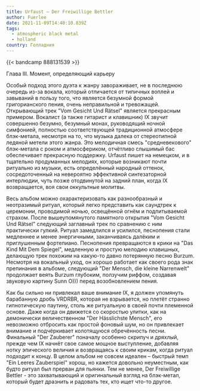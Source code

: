 ```yaml
---
title: Urfaust — Der Freiwillige Bettler
author: Fuerlee
date: 2021-11-09T14:40:10.839Z
tags:
  - atmospheric black metal
  - holland
country: Голладния
---
```

{{< bandcamp 888131539 >}}

Глава III. Момент, определяющий карьеру

Особый подход этого дуэта к жанру завораживает, не в последнюю очередь из-за вокала, который отличается от типичных воплей и завываний в пользу того, что является безумной формой григорианского пения, очень неправильной и тревожащей. Открывающий трек "Vom Gesicht Und Rätsel" является прекрасным примером. Вокалист (а также гитарист и клавишник) IX звучит совершенно безумно, безумный монах, руководящий ночной симфонией, полностью соответствующей традиционной атмосфере блэк-метала, несмотря на то, что музыка далека от стереотипной ледяной метели этого жанра. Это мелодичная смесь "средневекового" блэк-метала с роком и атмосфериком, отчётливо слышимый бас обеспечивает прекрасную поддержку. Urfaust пишет на немецком, и в тщательно продуманных мелодиях, которые возникают почти ритуально из музыки, есть определённый народный оттенок, сосредоточенный на невероятно эффективной синтезаторной интерлюдии, чуть позже отодвинутой на задний план, когда IX возвращается, воя свои оккультные молитвы.

Весь альбом можно охарактеризовать как разнообразный и неотразимый ритуал, который легко представить как саундтрек к церемонии, проводимой ночью, освещённой огнём и подпитываемой страхом. После вышеупомянутого памятного открытия "Vom Gesicht Und Rätsel" следующий заглавный трек по сравнению с ним практически гулкий. Ритуал замедлился и усилился, песнопения стали медленнее и менее энергичными, заканчиваясь далёким и приглушенным фортепиано. Песнопения превращаются в крики на "Das Kind Mit Dem Spiegel", медленную и простую мелодию клавишных, делающую трек похожим на какую-то давно потерянную песню Burzum. Несмотря на вокальный уход, он хорошо работает как своего рода знак препинания в альбоме, следующий "Der Mensch, die kleine Narrenwelt" продолжает веять Burzum глубоким, ползучим риффом, создавая звуковую картину Sunn O))) перед возобновлением пения.

Как бы сильно ни привлекал ваше внимание IX, я должен упомянуть барабанную дробь VRDRBR, которая не взрывается, но плетёт странно гипнотическую паутину, столь же ритуальную в своей почти племенной основе. Даже когда он движется со скоростью улитки, как на демонически величественном "Der Hässlichste Mensch", его невозможно отбросить как простой фоновый шум, но он привлекает внимание и подчёркивает колотящуюся обречённость песни. Финальный "Der Zauberer" поначалу особенно скрипуч и дряхлый, прежде чем IX начнёт свое самое мощное выступление, добавляя нотку эпического величия и возвращаясь к своим крикам, когда ритуал подходит к концу. В целом альбом не совсем идеален – быстрый темп "Ein Leeres Zauberspiel" хорош, но кажется довольно неуместным, как будто ритуал был прерван для пьянки. Тем не менее, Der Freiwillige Bettler - это захватывающий и оригинальный взгляд на блэк-метал, который будет дразнить и радовать тех, кто ищет что-то другое.